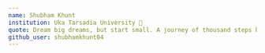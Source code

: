 ```yaml
---
name: Shubham Khunt
institution: Uka Tarsadia University 🚩
quote: Dream big dreams, but start small. A journey of thousand steps begins with a step
github_user: shubhamkhunt04
---
```

